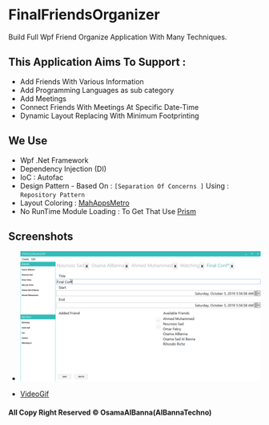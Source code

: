 # FinalFriendsOrganizer

Build Full Wpf Friend Organize Application With Many Techniques.

## This Application Aims To Support : 

* Add Friends With Various Information
* Add Programming Languages as sub category
* Add Meetings
* Connect Friends With Meetings At Specific Date-Time
* Dynamic Layout Replacing With Minimum Footprinting

## We Use

* Wpf .Net Framework
* Dependency Injection (DI)
* IoC : Autofac
* Design Pattern - Based On : `[Separation Of Concerns ]` Using : `Repository Pattern`
* Layout Coloring : [MahAppsMetro](https://mahapps.com/)
* No RunTime Module Loading : To Get That Use [Prism](https://prismlibrary.github.io/docs/)

## Screenshots

* ![Image](Demo/Img.png)

* [VideoGif](Demo/FRO.gif)

#### All Copy Right Reserved © OsamaAlBanna(AlBannaTechno)